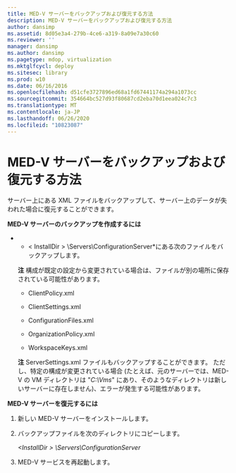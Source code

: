 ```yaml
---
title: MED-V サーバーをバックアップおよび復元する方法
description: MED-V サーバーをバックアップおよび復元する方法
author: dansimp
ms.assetid: 8d05e3a4-279b-4ce6-a319-8a09e7a30c60
ms.reviewer: ''
manager: dansimp
ms.author: dansimp
ms.pagetype: mdop, virtualization
ms.mktglfcycl: deploy
ms.sitesec: library
ms.prod: w10
ms.date: 06/16/2016
ms.openlocfilehash: d51cfe3727896ed68a1fd67441174a294a1073cc
ms.sourcegitcommit: 354664bc527d93f80687cd2eba70d1eea024c7c3
ms.translationtype: MT
ms.contentlocale: ja-JP
ms.lasthandoff: 06/26/2020
ms.locfileid: "10823087"
---
```

# MED-V サーバーをバックアップおよび復元する方法


サーバー上にある XML ファイルをバックアップして、サーバー上のデータが失われた場合に復元することができます。

**MED-V サーバーのバックアップを作成するには**

-   * &lt; InstallDir &gt; \\Servers\\ConfigurationServer*にある次のファイルをバックアップします。

    **注** 構成が既定の設定から変更されている場合は、ファイルが別の場所に保存されている可能性があります。

     

    -   ClientPolicy.xml

    -   ClientSettings.xml

    -   ConfigurationFiles.xml

    -   OrganizationPolicy.xml

    -   WorkspaceKeys.xml

    **注** ServerSettings.xml ファイルもバックアップすることができます。 ただし、特定の構成が変更されている場合 (たとえば、元のサーバーでは、MED-V の VM ディレクトリは "*C:\\Vms*" にあり、そのようなディレクトリは新しいサーバーに存在しません)、エラーが発生する可能性があります。

     

**MED-V サーバーを復元するには**

1.  新しい MED-V サーバーをインストールします。

2.  バックアップファイルを次のディレクトリにコピーします。

    *&lt;InstallDir &gt; \\Servers\\ConfigurationServer*

3.  MED-V サービスを再起動します。

 

 






